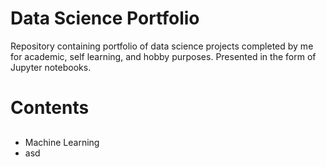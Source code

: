 # Data Science Portfolio

Repository containing portfolio of data science projects completed by me for academic, self learning, and hobby purposes. Presented in the form of Jupyter notebooks.

# Contents

## 
* Machine Learning
 * asd
